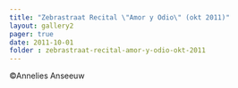 ```yaml
---
title: "Zebrastraat Recital \"Amor y Odio\" (okt 2011)" 
layout: gallery2 
pager: true
date: 2011-10-01
folder : zebrastraat-recital-amor-y-odio-okt-2011
---
```

©Annelies Anseeuw

